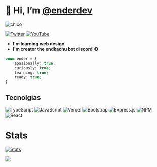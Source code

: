 # 👋 Hi, I’m [@enderdev](https://github.com/enderdev-v)

![chico](https://media.discordapp.net/attachments/1069321375979946086/1143229688085500055/chico.png?width=473&height=473)



[![Twitter](https://img.shields.io/badge/Twitter-%231DA1F2.svg?logo=Twitter&logoColor=white)](https://twitter.com/enderdev-v) [![YouTube](https://img.shields.io/badge/YouTube-%23FF0000.svg?logo=YouTube&logoColor=white)](https://youtube.com/@enderdev-v) 

- **I'm learning web design**
- **I'm creator the  endkachu bot discord :D**


```ts
enum ender = {
	apasionally: true;
	curiously: true;
	learning: true;
	ready: true;
}
```

## Tecnolgias

![TypeScript](https://img.shields.io/badge/typescript-%23007ACC.svg?style=for-the-badge&logo=typescript&logoColor=white) ![JavaScript](https://img.shields.io/badge/javascript-%23323330.svg?style=for-the-badge&logo=javascript&logoColor=%23F7DF1E) ![Vercel](https://img.shields.io/badge/vercel-%23000000.svg?style=for-the-badge&logo=vercel&logoColor=white) ![Bootstrap](https://img.shields.io/badge/bootstrap-%23563D7C.svg?style=for-the-badge&logo=bootstrap&logoColor=white) ![Express.js](https://img.shields.io/badge/express.js-%23404d59.svg?style=for-the-badge&logo=express&logoColor=%2361DAFB) ![NPM](https://img.shields.io/badge/NPM-%23000000.svg?style=for-the-badge&logo=npm&logoColor=white) ![React](https://img.shields.io/badge/react-%2320232a.svg?style=for-the-badge&logo=react&logoColor=%2361DAFB)

# Stats
[![Stats](https://awesome-github-stats.azurewebsites.net/user-stats/enderdev-v?cardType=level&theme=synthwave&Text=149C9B)](https://git.io/awesome-stats-card)



![](https://github-readme-stats.vercel.app/api/top-langs/?username=enderdev-v&theme=dark&hide_border=false&include_all_commits=false&count_private=true&layout=compact)